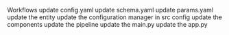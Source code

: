 Workflows
update config.yaml
update schema.yaml
update params.yaml
update the entity
update the configuration manager in src config
update the components
update the pipeline
update the main.py
update the app.py